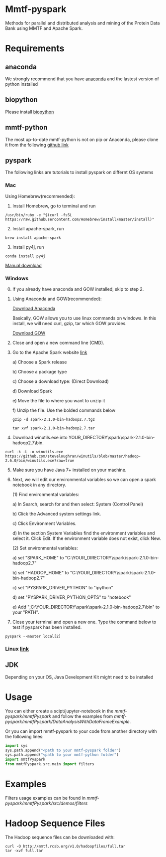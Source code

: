 # Mmtf-pyspark
Methods for parallel and distributed analysis and mining of the Protein Data Bank using MMTF and Apache Spark.

# Requirements

## anaconda
We strongly recommend that you have [anaconda](https://docs.continuum.io/anaconda/install/) and the lastest version of python installed


## biopython
Please install [biopython](http://biopython.org/wiki/Download)

## mmtf-python

The most up-to-date mmtf-python is not on pip or Anaconda, please clone it from the following [github link](https://github.com/rcsb/mmtf-python)


## pyspark

The following links are tutorials to install pyspark on differnt OS systems

### Mac

Using Homebrew(recommended):

1. Install Homebrew, go to terminal and run

```
/usr/bin/ruby -e "$(curl -fsSL https://raw.githubusercontent.com/Homebrew/install/master/install)"
```

2. Install apache-spark, run

```
brew install apache-spark
```

3. Install py4j, run

```
conda install py4j
```
[Manual download](https://medium.com/@GalarnykMichael/install-spark-on-mac-pyspark-453f395f240b)

### Windows

0.  If you already have anaconda and GOW installed, skip to step 2.

1.  Using Anaconda and GOW(recommended):

    [Download Anaconda](https://docs.continuum.io/anaconda/install/windows)

    Basically, GOW allows you to use linux commands on windows. In this install, we will need curl, gzip, tar which GOW provides.

    [Download GOW](https://github.com/bmatzelle/gow/releases/download/v0.8.0/Gow-0.8.0.exe)

2.  Close and open a new command line (CMD).

3.  Go to the Apache Spark website [link](http://spark.apache.org/downloads.html)

    a) Choose a Spark release

    b) Choose a package type

    c) Choose a download type: (Direct Download)

    d) Download Spark

    e) Move the file to where you want to unzip it

    f) Unzip the file. Use the bolded commands below

    ```
    gzip -d spark-2.1.0-bin-hadoop2.7.tgz

    tar xvf spark-2.1.0-bin-hadoop2.7.tar
    ```
4.  Download winutils.exe into YOUR_DIRECTORY\spark\spark-2.1.0-bin-hadoop2.7\bin.

```
curl -k -L -o winutils.exe https://github.com/steveloughran/winutils/blob/master/hadoop-2.6.0/bin/winutils.exe?raw=true
```

5.  Make sure you have Java 7+ installed on your machine.

6.  Next, we will edit our environmental variables so we can open a spark notebook in any directory.

    (1) Find environmental variables:

    a) In Search, search for and then select: System (Control Panel)

    b) Click the Advanced system settings link.

    c) Click Environment Variables.

    d) In the section System Variables find the environment variables and select it. Click Edit. If the environment variable does not exist, click New.

    (2) Set environmental variables:

    a) set "SPARK_HOME" to "C:\YOUR_DIRECTORY\spark\spark-2.1.0-bin-hadoop2.7"

    b) set "HADOOP_HOME" to "C:\YOUR_DIRECTORY\spark\spark-2.1.0-bin-hadoop2.7"

    c) set "PYSPARK_DRIVER_PYTHON" to "ipython"

    d) set "PYSPARK_DRIVER_PYTHON_OPTS" to "notebook"

    e) Add ";C:\YOUR_DIRECTORY\spark\spark-2.1.0-bin-hadoop2.7\bin" to your "PATH".

7.  Close your terminal and open a new one. Type the command below to test if pyspark has been installed.

```
pyspark --master local[2]
```

### Linux [link](https://medium.com/@GalarnykMichael/install-spark-on-ubuntu-pyspark-231c45677de0)

## JDK

Depending on your OS, Java Development Kit might need to be installed


# Usage

You can either create a scipt/jupyter-notebook in the *mmtf-pyspark/mmtfPyspark* and follow the examples from *mmtf-pyspark/mmtfPyspark/DataAnalysisWithDataFrameExample*.

Or you can import mmtf-pyspark to your code from another directory with the following lines:

```python
import sys
sys.path.append("<path to your mmtf-pyspark folder")
sys.path.append("<path to your mmtf-python folder")
import mmtfPyspark
from mmtfPyspark.src.main import filters
```

# Examples

Filters usage examples can be found in *mmtf-pyspark/mmtfPyspark/src/demos/filters*

# Hadoop Sequence Files

The Hadoop sequence files can be downloaded with:
```
curl -O http://mmtf.rcsb.org/v1.0/hadoopfiles/full.tar
tar -xvf full.tar
```
